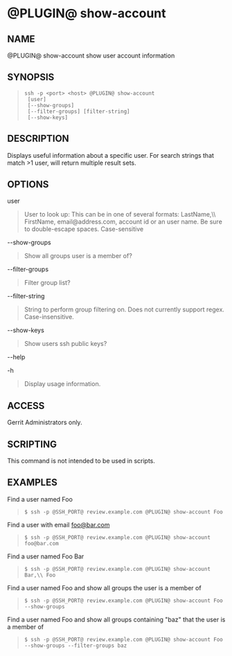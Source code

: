 @PLUGIN@ show-account
================

NAME
----
@PLUGIN@ show-account show user account information

SYNOPSIS
--------
>     ssh -p <port> <host> @PLUGIN@ show-account
>      [user]
>      [--show-groups]
>      [--filter-groups] [filter-string]
>      [--show-keys]

DESCRIPTION
-----------
Displays useful information about a specific user.  For search strings that match >1 user, will return multiple result sets.

OPTIONS
-------

user
> User to look up: This can be in one of several formats: LastName,\\\\ FirstName,  email\@address.com, account id or an user name. Be sure to double-escape spaces.  Case-sensitive

--show-groups
> Show all groups user is a member of?

--filter-groups
> Filter group list?

--filter-string
> String to perform group filtering on.  Does not currently support regex.  Case-insensitive.

--show-keys
> Show users ssh public keys?

--help

-h
> Display usage information.

ACCESS
------
Gerrit Administrators only.

SCRIPTING
---------
This command is not intended to be used in scripts.

EXAMPLES
--------

Find a user named Foo

>     $ ssh -p @SSH_PORT@ review.example.com @PLUGIN@ show-account Foo

Find a user with email foo@bar.com

>     $ ssh -p @SSH_PORT@ review.example.com @PLUGIN@ show-account foo@bar.com

Find a user named Foo Bar

>     $ ssh -p @SSH_PORT@ review.example.com @PLUGIN@ show-account Bar,\\ Foo

Find a user named Foo and show all groups the user is a member of

>     $ ssh -p @SSH_PORT@ review.example.com @PLUGIN@ show-account Foo --show-groups

Find a user named Foo and show all groups containing "baz" that the user is a member of

>     $ ssh -p @SSH_PORT@ review.example.com @PLUGIN@ show-account Foo --show-groups --filter-groups baz

